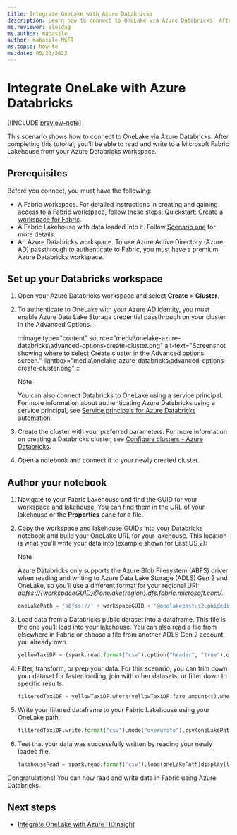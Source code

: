 ```yaml
---
title: Integrate OneLake with Azure Databricks
description: Learn how to connect to OneLake via Azure Databricks. After completing this tutorial, you can read and write to a lakehouse via Azure Databricks.
ms.reviewer: eloldag
ms.author: mabasile
author: mabasile-MSFT
ms.topic: how-to
ms.date: 05/23/2023
---
```


# Integrate OneLake with Azure Databricks

[!INCLUDE [preview-note](../includes/preview-note.md)]

This scenario shows how to connect to OneLake via Azure Databricks. After completing this tutorial, you'll be able to read and write to a Microsoft Fabric Lakehouse from your Azure Databricks workspace.

## Prerequisites

Before you connect, you must have the following:

- A Fabric workspace. For detailed instructions in creating and gaining access to a Fabric workspace, follow these steps: [Quickstart: Create a workspace for Fabric](../get-started/create-workspaces.md).
- A Fabric Lakehouse with data loaded into it. Follow [Scenario one](create-lakehouse-onelake.md) for more details.
- An Azure Databricks workspace. To use Azure Active Directory (Azure AD) passthrough to authenticate to Fabric, you must have a premium Azure Databricks workspace.

## Set up your Databricks workspace

1. Open your Azure Databricks workspace and select **Create** > **Cluster**.

1. To authenticate to OneLake with your Azure AD identity, you must enable Azure Data Lake Storage credential passthrough on your cluster in the Advanced Options.

   :::image type="content" source="media\onelake-azure-databricks\advanced-options-create-cluster.png" alt-text="Screenshot showing where to select Create cluster in the Advanced options screen." lightbox="media\onelake-azure-databricks\advanced-options-create-cluster.png":::

   > [!NOTE]
   > You can also connect Databricks to OneLake using a service principal. For more information about authenticating Azure Databricks using a service principal, see [Service principals for Azure Databricks automation](/azure/databricks/dev-tools/service-principals).

1. Create the cluster with your preferred parameters. For more information on creating a Databricks cluster, see [Configure clusters - Azure Databricks](/azure/databricks/clusters/configure).

1. Open a notebook and connect it to your newly created cluster.

## Author your notebook

1. Navigate to your Fabric Lakehouse and find the GUID for your workspace and lakehouse. You can find them in the URL of your lakehouse or the **Properties** pane for a file.

1. Copy the workspace and lakehouse GUIDs into your Databricks notebook and build your OneLake URL for your lakehouse. This location is what you’ll write your data into (example shown for East US 2):

   > [!NOTE]
   > Azure Databricks only supports the Azure Blob Filesystem (ABFS) driver when reading and writing to Azure Data Lake Storage (ADLS) Gen 2 and OneLake, so you’ll use a different format for your regional URI: *abfss://{workspaceGUID}@onelake{region}.dfs.fabric.microsoft.com/.*

   ```python
   oneLakePath = 'abfss://' + workspaceGUID + '@onelakeeastus2.pbidedicated.windows.net/' + lakehouseGUID + '/Files/'oneLakePath = 'abfss://' + workspaceGUID + '@onelakeeastus2.dfs.fabric.microsoft.com/' + lakehouseGUID + '/Files/'oneLakePath = 'abfss://' + workspaceGUID + '@onelakeeastus2.pbidedicated.windows.net/' + lakehouseGUID + '/Files/'oneLakePath = 'abfss://' + workspaceGUID + '@onelakeeastus2.dfs.fabric.microsoft.com/' + lakehouseGUID + '/Files/'`
   ```

1. Load data from a Databricks public dataset into a dataframe. This file is the one you’ll load into your lakehouse. You can also read a file from elsewhere in Fabric or choose a file from another ADLS Gen 2 account you already own.

   ```python
   yellowTaxiDF = (spark.read.format("csv").option("header", "true").option("inferSchema", "true").load("/databricks-datasets/nyctaxi/tripdata/yellow/yellow_tripdata_2019-12.csv.gz"))yellowTaxiDF = (spark.read.format("csv").option("header", "true").option("inferSchema", "true").load("/databricks-datasets/nyctaxi/tripdata/yellow/yellow_tripdata_2019-12.csv.gz"))
   ```

1. Filter, transform, or prep your data. For this scenario, you can trim down your dataset for faster loading, join with other datasets, or filter down to specific results.

   ```python
   filteredTaxiDF = yellowTaxiDF.where(yellowTaxiDF.fare_amount<4).where(yellowTaxiDF.passenger_count==4)display(filteredTaxiDF)filteredTaxiDF = yellowTaxiDF.where(yellowTaxiDF.fare_amount<4).where(yellowTaxiDF.passenger_count==4)display(filteredTaxiDF)
   ```

1. Write your filtered dataframe to your Fabric Lakehouse using your OneLake path.

   ```python
   filteredTaxiDF.write.format("csv").mode("overwrite").csv(oneLakePath)filteredTaxiDF.write.format("csv").mode("overwrite").csv(oneLakePath)
   ```

1. Test that your data was successfully written by reading your newly loaded file.

   ```python
   lakehouseRead = spark.read.format('csv').load(oneLakePath)display(lakehouseRead.limit(10))lakehouseRead = spark.read.format('csv').load(oneLakePath)display(lakehouseRead.limit(10))
   ```

Congratulations! You can now read and write data in Fabric using Azure Databricks.

## Next steps

- [Integrate OneLake with Azure HDInsight](onelake-azure-hdinsight.md)
